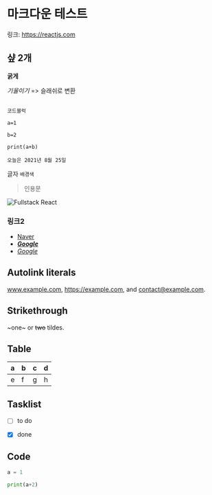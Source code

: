 # 마크다운 테스트

링크: https://reactjs.com



## 샾 2개



**굵게**



*기울이기*  => 슬래쉬로 변환



```

코드블럭

a=1

b=2

print(a+b)

오늘은 2021년 8월 25일

```



글자 `배경색`



> 인용문



![Fullstack React](https://dzxbosgk90qga.cloudfront.net/fit-in/504x658/n/20190131015240478_fullstack-react-cover-medium%402x.png)



### 링크2

- [Naver](https://naver.com)
- [_**Google**_](http://www.google.com)
- [_*Google*_](http://www.google.com)



## Autolink literals

www.example.com, https://example.com, and contact@example.com.



## Strikethrough

~one~ or ~~two~~ tildes.



## Table

| a | b | c | d |
| - | :- | -: | :-: |
| e | f | g | h |



## Tasklist

* [ ] to do

* [x] done



## Code

```python
a = 1

print(a+2)
```